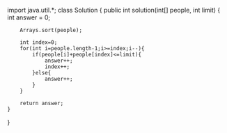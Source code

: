 import java.util.*;
class Solution {
    public int solution(int[] people, int limit) {
        int answer = 0;
        
        Arrays.sort(people);
        
        int index=0;
        for(int i=people.length-1;i>=index;i--){
            if(people[i]+people[index]<=limit){
                answer++;
                index++;
            }else{
                answer++;
            }
        }
        
        return answer;
    }
}
